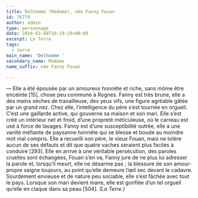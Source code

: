 ```yaml
---
title: Delhomme (Madame), née Fanny Fouan
id: 76774
author: admin
type: personnage
date: 2010-03-08T10:19:29+00:00
excerpt: La Terre
tags:
  - terre
main_name: 'Delhomme '
secondary_name: Madame
name_suffix: née Fanny Fouan

---
```

— Elle a été épousée par un amoureux honnête et riche, sans môme être enceinte [15], chose peu commune à Rognes. Fanny est très brune, elle a des mains sèches de travailleuse, des yeux vifs, une figure agréable gâtée par un grand nez. Chez elle, l&rsquo;intelligence du père s&rsquo;est tournée en orgueil. C&rsquo;est une gaillarde active, qui gouverne sa maison et son mari. Elle s&rsquo;est créé un intérieur net et froid, d&rsquo;une propreté méticuleuse, où le carreau est usé à force de lavages. Fanny est d&rsquo;une susceptibilité outrée, elle a une vanité méfiante de paysanne honnête qui se blesse et boude au moindre mot mal compris. Elle a recueilli son père, le vieux Fouan, mais ne tolère aucun de ses défauts et dit que quatre vaches seraient plus faciles à conduire [293]. Elle en arrive à une véritable persécution, des paroles cruelles sont échangées, Fouan s&rsquo;en va, Fanny jure de ne plus lui adresser la parole et, lorsqu&rsquo;il meurt, elle ne désarme pas ; la blessure de son amour-propre saigne toujours, au point qu&rsquo;elle demeure l&rsquo;œil sec devant le cadavre. Sourdement envieuse et de nature peu sociable, elle s&rsquo;est fâchée avec tout le pays. Lorsque son mari devient maire, elle est gonflée d&rsquo;un tel orgueil qu&rsquo;elle en claque dans sa peau [504]. _(La Terre.)_